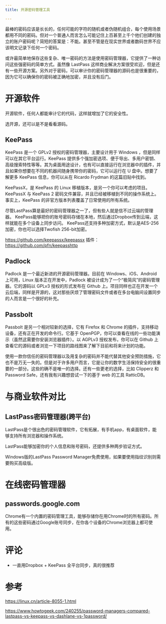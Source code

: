 ```yaml
---
title: 开源密码管理工具

---
```



最棒的密码应该是长长的，任何可能的字符的随机或者伪随机组合，每个使用场景都用不同的密码。但对一个普通人而言怎么可能记住上百甚至上千个他们创建的独立的账户密码呢？简短的答案是：不能。甚至不管是在现实世界或者数码世界不应该明文记录下任何一个密码。

或许最简单地保存这些复杂、唯一密码的方法是使用密码管理器，它提供了一种访问这些强密码的简单方式。虽然像 LastPass 这样商业解决方案很受欢迎，但是还有一些开源方案。另外对于密码，可以审计你的密码管理器的源码也是很重要的，因为它可以确保你的密码被正确地加密，并且没有后门。

# 开源软件

开源软件，任何人都能审计它的代码，这样就增加了它的安全性。

选开源，还可以是不是看看源码。

## KeePass

KeePass 是一个 GPLv2 授权的密码管理器，主要设计用于 Windows ，但是同样可以在其它平台运行。KeePass 提供多个强加密选项、便于导出、多用户密钥、高级搜索特性等等。其为桌面用途设计，也有可以直接运行在浏览器中的插件，并且如果你想要在不同的机器间随身携带你的密码，它可以运行在 U 盘中。想要了解更多 KeePass 信息，你可以从在 Ricardo Frydman 的这篇旧贴中找到。

KeePassX，是 KeePass 的 Linux 移植版本，是另一个你可以考虑的项目。KeePassX 与 KeePass 2 密码文件兼容，并且已经被移植到不同的操作系统上。事实上，KeePass 的非官方版本列表覆盖了日常使用的所有系统。


尽管LastPass算是最好的密码管理器之一了，但有些人就是信不过云端的管理器。
KeePass能够把你的账号密码存储在本地，然后通过Dropbox传到云端，这样就能在多个设备上同步访问。
KeePass还支持多种加密方式，默认是AES-256加密，你也可以选择Twofish 256-bit加密。

https://github.com/keepassx/keepassx
插件： https://github.com/pfn/keepasshttp

## Padlock

Padlock 是一个最近新进的开源密码管理器。目前在 Windows、iOS、Android 上可用，Linux 版本正在开发中，Padlock 被设计成为了一个“极简风”的密码管理器。它的源码以 GPLv3 授权的形式发布在 Github 上。项目同样也正在开发一个云后端，同样是开源的，这对那些厌烦了管理密码文件或者在多台电脑间设置同步的人而言是一个很好的补充。


## Passbolt

Passbolt 是另一个相对较新的选择，它有 Firefox 和 Chrome 的插件，支持移动设备，还有正在开发的命令行。它基于 OpenPGP，你可以查看在线的一些功能演示（虽然这需要你安装浏览器插件）。以 AGPLv3 授权发布，你可以在 Github 上查看它的源码或者浏览一下项目的路线图来了解下目前和将来计划的功能。

使用一款你信任的密码管理器以及用复杂的密码并不能代替其他安全预防措施，它也不是万无一失的。但是对于许多用户而言，它是让你的数字生活保持安全的很重要的一部分。这些的确不是唯一的选择。还有一些更老的选择，比如 Clipperz 和 Password Safe，还有我有兴趣想尝试一下的基于 web 的工具 RatticDB。



# 与商业软件对比

## LastPass密码管理器(跨平台)

LastPass是个很出色的密码管理软件，它有拓展，有手机app，有桌面软件，能够支持所有浏览器和操作系统。

LastPass能够加密你的个人信息和账号密码，还提供多种两步验证方式。

Windows版的LastPass Password Manager免费使用，如果要使用指纹识别则需要购买高级版。



# 在线密码管理器

## passwords.google.com

 Chrome有一个内置的密码管理工具，能够存储你在用Chrome时的所有密码。所有的这些密码通过Google账号同步，在你各个设备的Chrome浏览器上都可使用。

##


# 评论

- 一直用Dropbox + KeePass 全平台同步，真的很推荐




# 参考
https://linux.cn/article-8055-1.html

https://www.howtogeek.com/240255/password-managers-compared-lastpass-vs-keepass-vs-dashlane-vs-1password/
